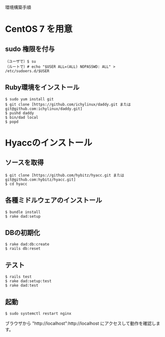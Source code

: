 環境構築手順
# CentOS 7 を用意
## sudo 権限を付与
```
（ユーザで）$ su
（ルートで）# echo "$USER ALL=(ALL) NOPASSWD: ALL" > /etc/sudoers.d/$USER
```
## Ruby環境をインストール
```
$ sudo yum install git
$ git clone [https://github.com/ichylinux/daddy.git または git@github.com:ichylinux/daddy.git]
$ pushd daddy
$ bin/dad local
$ popd
```
# Hyaccのインストール
## ソースを取得
```
$ git clone [https://github.com/hybitz/hyacc.git または git@github.com:hybitz/hyacc.git]
$ cd hyacc
```
## 各種ミドルウェアのインストール
```
$ bundle install
$ rake dad:setup
```
## DBの初期化
```
$ rake dad:db:create
$ rails db:reset
```
## テスト
```
$ rails test
$ rake dad:setup:test
$ rake dad:test
```
## 起動
```
$ sudo systemctl restart nginx
```
ブラウザから "http://localhost":http://localhost にアクセスして動作を確認します。
